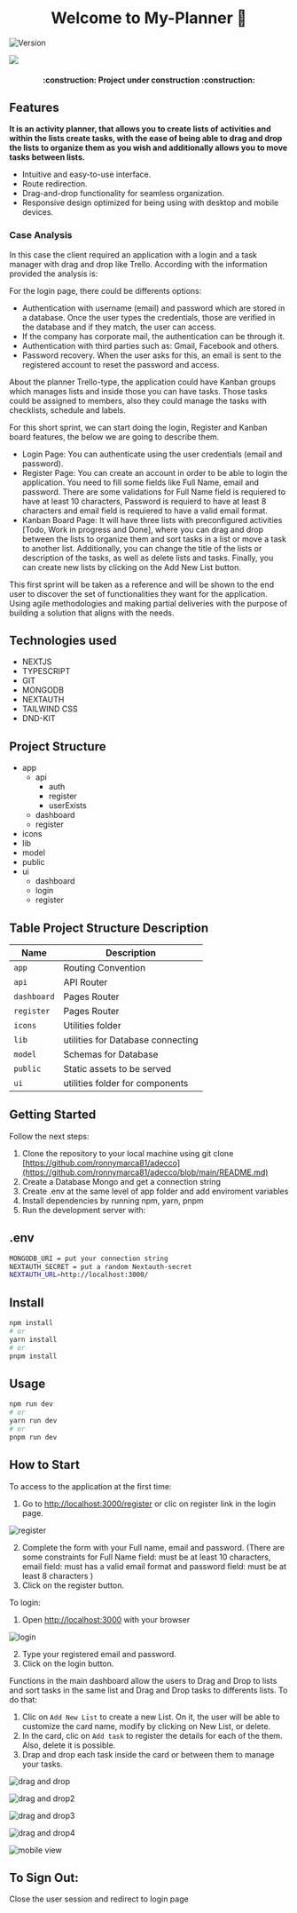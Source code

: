 <h1 align="center">Welcome to My-Planner 👋</h1>
<p>
  <img alt="Version" src="https://img.shields.io/badge/version-0.1.0-blue.svg?cacheSeconds=2592000" />
</p>
<p align="left">
   <img src="https://img.shields.io/badge/STATUS-%20DEVELOPNG-green">
</p>
<h4 align="center">
:construction: Project under construction :construction:
</h4>

## Features

**It is an activity planner, that allows you to create lists of activities and within the lists create tasks, with the ease of being able to drag and drop the lists to organize them as you wish and additionally allows you to move tasks between lists.**

- Intuitive and easy-to-use interface.
- Route redirection.
- Drag-and-drop functionality for seamless organization.
- Responsive design optimized for being using with desktop and mobile devices.

### Case Analysis

In this case the client required an application with a login and a task manager with drag and drop like Trello. According with the information provided the analysis is:

For the login page, there could be differents options:
- Authentication with username (email) and password which are stored in a database. Once the user types the credentials, those are verified in the database and if they match, the user can access.
- If the company has corporate mail, the authentication can be through it.
- Authentication with third parties such as: Gmail, Facebook and others.
- Password recovery. When the user asks for this, an email is sent to the registered account to reset the password and access.

About the planner Trello-type, the application could have Kanban groups which manages lists and inside those you can have tasks. Those tasks could be assigned to members, also they could manage the tasks with checklists, schedule and labels.

For this short sprint, we can start doing the login, Register and Kanban board features, the below we are going to describe them.
- Login Page: You can authenticate using the user credentials (email and password).
- Register Page: You can create an account in order to be able to login the application. You need to fill some fields like Full Name, email and password. There are some validations for Full Name field is requiered to have at least 10 characters, Password is requierd to   have at least 8 characters and email field is requiered to have a valid email format.
- Kanban Board Page: It will have three lists with preconfigured activities [Todo, Work in progress and Done], where you can drag and drop between the lists to organize them and sort tasks in a list or move a task to another list. Additionally, you can change the title     of the lists or description of the tasks, as well as delete lists and tasks.
  Finally, you can create new lists by clicking on the Add New List button.

This first sprint will be taken as a reference and will be shown to the end user to discover the set of functionalities they want for the application. Using agile methodologies and making partial deliveries with the purpose of building a solution that aligns with the needs.

## Technologies used

- NEXTJS
- TYPESCRIPT
- GIT
- MONGODB
- NEXTAUTH
- TAILWIND CSS
- DND-KIT

## Project Structure

- app
  - api
    - auth
    - register
    - userExists
  - dashboard
  - register
- icons
- lib
- model
- public
- ui
  - dashboard
  - login
  - register

## Table Project Structure Description

| Name         | Description                        |
| ---          | ---                                |
| `app`        | Routing Convention                 |
| `api`        | API Router                         |
| `dashboard`  | Pages Router                       |
| `register`   | Pages Router                       |
| `icons`      | Utilities folder                   | 
| `lib`        | utilities for Database connecting  |
| `model`      | Schemas for Database               |
| `public`     | Static assets to be served         |
| `ui`         | utilities folder for components    |



## Getting Started

Follow the next steps:

1. Clone the repository to your local machine using git clone [https://github.com/ronnymarca81/adecco](https://github.com/ronnymarca81/adecco/blob/main/README.md)
2. Create a Database Mongo and get a connection string
3. Create .env at the same level of app folder and add enviroment variables
4. Install dependencies by running npm, yarn, pnpm
6. Run the development server with:

## .env
```sh
MONGODB_URI = put your connection string
NEXTAUTH_SECRET = put a random Nextauth-secret
NEXTAUTH_URL=http://localhost:3000/
```

## Install

```sh
npm install
# or
yarn install
# or
pnpm install
```

## Usage

```bash
npm run dev
# or
yarn run dev
# or
pnpm run dev
```

## How to Start

To access to the application at the first time:
1. Go to [http://localhost:3000/register](http://localhost:3000/register) or clic on register link in the login page.

![register](https://github.com/ronnymarca81/adecco/assets/107527808/55f9abaa-85d9-437f-9b94-fc1cbf05325c)

2. Complete the form with your Full name, email and password. (There are some constraints for Full Name field: must be at least 10 characters, email field: must has a valid email format and password field: must be at least 8 characters )
4. Click on the register button.


To login:
1. Open [http://localhost:3000](http://localhost:3000) with your browser

![login](https://github.com/ronnymarca81/adecco/assets/107527808/a4e88bdf-b53d-4174-a943-0ceb0f9f90aa)

2. Type your registered email and password.
3. Click on the login button.


Functions in the main dashboard allow the users to Drag and Drop to lists and sort tasks in the same list and Drag and Drop tasks to differents lists. To do that:

1. Clic on `Add New List` to create a new List. On it, the user will be able to customize the card name, modify by clicking on New List, or delete.
2. In the card, clic on `Add task` to register the details for each of the them. Also, delete it is possible.
3. Drap and drop each task inside the card or between them to manage your tasks. 

![drag and drop](https://github.com/ronnymarca81/adecco/assets/107527808/581aca8e-e926-4a7c-aafe-db093307398f)

![drag and drop2](https://github.com/ronnymarca81/adecco/assets/107527808/f4965f35-e05f-4462-a9f2-d2ef546a3a61)

![drag and drop3](https://github.com/ronnymarca81/adecco/assets/107527808/977a499f-bece-4d31-8b5e-91e87f6760a7)

![drag and drop4](https://github.com/ronnymarca81/adecco/assets/107527808/750a7b1a-0c74-4d13-a404-2efb37350541)

![mobile view](https://github.com/ronnymarca81/adecco/assets/107527808/872378d9-5308-41aa-82c2-2138dc214254)



## To Sign Out:

Close the user session and redirect to login page


